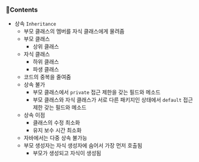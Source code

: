 ### 📒Contents

- 상속 `Inheritance`
    + 부모 클래스의 멤버를 자식 클래스에게 물려줌
    + 부모 클래스
        * 상위 클래스
    + 자식 클래스
        * 하위 클래스
        * 파생 클래스
    + 코드의 중복을 줄여줌
    + 상속 불가
        * 부모 클래스에서 `private` 접근 제한을 갖는 필드와 메소드
        * 부모 클래스와 자식 클래스가 서로 다른 패키지인 상태에서 `default` 접근 제한 갖는 필드와 메소드
    + 상속 이점
        * 클래스의 수정 최소화
        * 유지 보수 시간 최소화
    + 자바에서는 다중 상속 불가능
    + 부모 생성자는 자식 생성자에 숨어서 가장 먼저 호출됨
        * 부모가 생성되고 자식이 생성됨